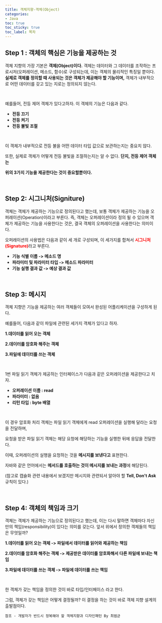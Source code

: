 ```yaml
---
title: 객체지향-객체(Object)
categories:
- Java
toc: true
toc_sticky: true
toc_label: 목차
---
```




## Step 1 : 객체의 핵심은 기능을 제공하는 것

객체 지향의 가장 기본은 **객체(Object)이다.** 객체는 데이터와 그 데이터를 조작하는 프로시저(오퍼레이션, 메소드, 함수)로 구성되는데, 이는 객체의 물리적인 특징일 뿐이다. **실제로 객체를 정의할 때 사용되는 것은 객체가 제공해야 할 기능이며,** 객체가 내부적으로 어떤 데이터를 갖고 있는 지로는 정의되지 않는다.

<br>

예를들어,   전등 제어 객체가 있다고하자. 이 객체의 기능은 다음과 같다.

* **전등 끄기**
* **전등 켜기**
* **전등 불빛 조절**

<br>

이 객체가 내부적으로 전등 불을 어떤 데이터 타입 값으로 보관하는지는 중요치 않다.

또한, 실제로 객체가 어떻게 전등 불빛을 조절하는지는 알 수 없다. **단지, 전등 제어 객체는** 

**위의 3가지 기능을 제공한다는 것이 중요할뿐이다.**

<br>

## Step 2: 시그니처(Signiture)

객체는 객체가 제공하는 기능으로 정의된다고 했는데, 보통 객체가 제공하는 기능을 오퍼레이션(Operation)이라고 부른다. 즉, 객체는 오퍼레이션이라 정의 될 수 있으며 객체가 제공하는 기능을 사용한다는 것은, 결국 객체의 오퍼레이션을 사용한다는 의미이다.

오퍼레이션의 사용법은 다음과 같이 세 개로 구성되며, 이 세가지를 합쳐서 **<span style="color:red">시그니처(Signature)**</span>라고 부른다.

* **기능 식별 이름 -> 메소드 명**
* **파라미터 및 파라미터 타입 -> 메소드 파라미터**
* **기능 실행 결과 값 -> 예상 결과 값**

<br>

## Step 3: 메시지

객체 지향은 기능을 제공하는 여러 객체들이 모여서 완성된 어플리케이션을 구성하게 된다.

예를들어, 다음과 같이 파일에 관련된 세가지 객체가 있다고 하자.

**1.데이터를 읽어 오는 객체**

**2.데이터를 암호화 해주는 객체**

**3.파일에 데이터를 쓰는 객체**

**<br>**

1번 파일 읽기 객체가 제공하는 인터페이스가 다음과 같은 오퍼레이션을 제공한다고 치자.

* **오퍼레이션 이름 : read**
* **파라미터 : 없음**
* **리턴 타입 : byte 배열**

<br>

이 경우 암호화 처리 객체는 파일 읽기 객체에게  read 오퍼레이션을 실행해 달라는 요청을 전달하며, 

요청을 받은 파일 읽기 객체는 해당 요청에 해당하는 기능을 실행한 뒤에 응답을 전달한다.

이때, 오퍼레이션의 실행을 요청하는 것을 **메시지를 보낸다고** 표현한다.

자바와 같은 언어에서는 **메서드를 호출하는 것이 메시지를 보내는 과정**에 해당된다.

(참고로 캡슐화 관련 내용에서 보겠지만 메시지와 관련되서 알아야 할 **Tell, Don't  Ask** 규칙이 있다.)

<br>

## Step 4: 객체의 책임과 크기

객체는 객체가 제공하는 기능으로 정의된다고 했는데, 이는 다시 말하면 객체마다 자신만의 <span style="color">책임(responsibility)</span>이 있다는 의미를 갖는다. 앞서 위에서 정의한 객체들의 책임은 무엇일까?

**1.데이터를 읽어 오는 객체 -> 파일에서 데이터를 읽어와 제공하는 책임**

**2.데이터를 암호화 해주는 객체 -> 제공받은 데이터를 암호화해서 다른 파일에 보내는 책임**

**3.파일에 데이터를 쓰는 객체 -> 파일에 데이터를 쓰는 책임**

<br>

 한 객체가 갖는 책임을 정의한 것이 바로 타입/인터페이스 라고 한다. 

그럼, 객체가 갖는 책임은 어떻게 결정될까? 이 결정을 하는 것이 바로 객체 지향 설계의 출발점이다.





```
참조 - 개발자가 반드시 정복해야 할 객체지향과 디자인패턴 By 최범균
```


